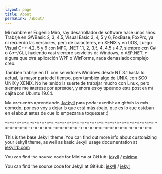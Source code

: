 ```yaml
---
layout: page
title: About
permalink: /about/
---
```


Mi nombre es Eugenio Miró, soy desarrollador de software hace unos años. Trabajé en GWBasic 2, 3, 4.5, Visual Basic 3, 4, 5 y 6, FoxBase, FoxPro, ya ni recuerdo las versiones, pero de caracteres, en XENIX y en DOS, Luego Visual C++ 4.2, 5 y 6 con MFC, .NET 1.1, 2, 3.5, 4, 4.5 a 4.7, siempre con C# o C++/CLI, haciendo casi siempre servicios de Windows, o ASP.NET, y alguna que otra aplicación WPF o WinForms, nada demasiado complejo creo.

También trabajé en IT, con servidores Windows desde NT 3.1 hasta lo actual, la mayor parte del tiempo, pero también algo de UNIX, con SCO UNIX y XENIX.
No he tenido la suerte de trabajar mucho con Linux, pero siempre me interesé por aprender, y ahora estoy tipeando este post en mi cajita con Ubuntu 19.04.

Me encuentro aprendiendo [Jeckyll](https://jekillrb.com) para poder escribir en github.io más cómodo, por eso voy a dejar lo que está más abajo, que es lo que estaban en el about antes de que lo empezara a toquetear :)

-=-=-=-=-= -=-=-=-=-= -=-=-=-=-= -=-=-=-=-= -=-=-=-=-= -=-=-=-=-= -=-=-=-=-= -=-=-=-=-= -=-=-=-=-= -=-=-=-=-= -=-=-=-=-= -=-=-=-=-=

This is the base Jekyll theme. You can find out more info about customizing your Jekyll theme, as well as basic Jekyll usage documentation at [jekyllrb.com](https://jekyllrb.com/)

You can find the source code for Minima at GitHub:
[jekyll][jekyll-organization] /
[minima](https://github.com/jekyll/minima)

You can find the source code for Jekyll at GitHub:
[jekyll][jekyll-organization] /
[jekyll](https://github.com/jekyll/jekyll)


[jekyll-organization]: https://github.com/jekyll
